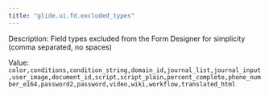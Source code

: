 ```yaml
---
title: "glide.ui.fd.excluded_types"
---
```


Description: Field types excluded from the Form Designer for simplicity (comma separated, no spaces)

Value: `color,conditions,condition_string,domain_id,journal_list,journal_input,user_image,document_id,script,script_plain,percent_complete,phone_number_e164,password2,password,video,wiki,workflow,translated_html`